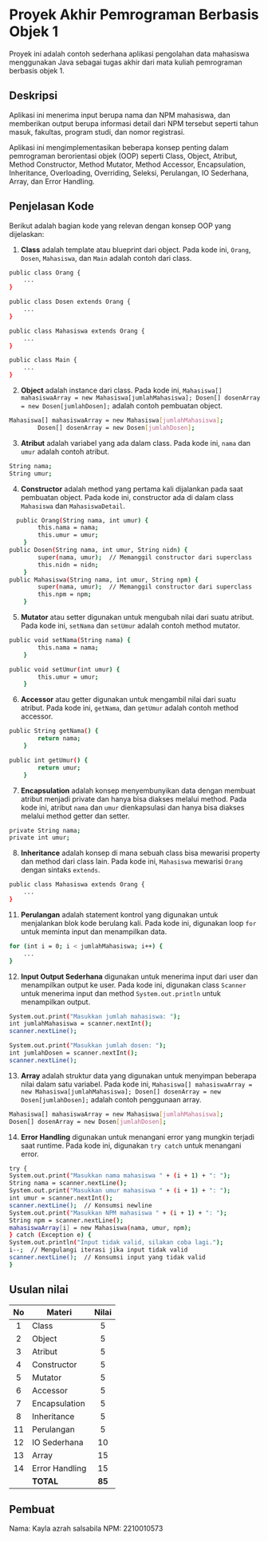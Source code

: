 # Proyek Akhir Pemrograman Berbasis Objek 1

Proyek ini adalah contoh sederhana aplikasi pengolahan data mahasiswa menggunakan Java sebagai tugas akhir dari mata kuliah pemrograman berbasis objek 1.

## Deskripsi

Aplikasi ini menerima input berupa nama dan NPM mahasiswa, dan memberikan output berupa informasi detail dari NPM tersebut seperti tahun masuk, fakultas, program studi, dan nomor registrasi.

Aplikasi ini mengimplementasikan beberapa konsep penting dalam pemrograman berorientasi objek (OOP) seperti Class, Object, Atribut, Method Constructor, Method Mutator, Method Accessor, Encapsulation, Inheritance, Overloading, Overriding, Seleksi, Perulangan, IO Sederhana, Array, dan Error Handling.

## Penjelasan Kode

Berikut adalah bagian kode yang relevan dengan konsep OOP yang dijelaskan:

1. **Class** adalah template atau blueprint dari object. Pada kode ini, `Orang`, `Dosen`, `Mahasiswa`, dan `Main` adalah contoh dari class.

```bash
public class Orang {
    ...
}

public class Dosen extends Orang {
    ...
}

public class Mahasiswa extends Orang {
    ...
}

public class Main {
    ...
}
```

2. **Object** adalah instance dari class. Pada kode ini, `Mahasiswa[] mahasiswaArray = new Mahasiswa[jumlahMahasiswa];
        Dosen[] dosenArray = new Dosen[jumlahDosen];` adalah contoh pembuatan object.

```bash
Mahasiswa[] mahasiswaArray = new Mahasiswa[jumlahMahasiswa];
        Dosen[] dosenArray = new Dosen[jumlahDosen];
```

3. **Atribut** adalah variabel yang ada dalam class. Pada kode ini, `nama` dan `umur` adalah contoh atribut.

```bash
String nama;
String umur;
```

4. **Constructor** adalah method yang pertama kali dijalankan pada saat pembuatan object. Pada kode ini, constructor ada di dalam class `Mahasiswa` dan `MahasiswaDetail`.

```bash
  public Orang(String nama, int umur) {
        this.nama = nama;
        this.umur = umur;
    }
public Dosen(String nama, int umur, String nidn) {
        super(nama, umur);  // Memanggil constructor dari superclass
        this.nidn = nidn;
    }
public Mahasiswa(String nama, int umur, String npm) {
        super(nama, umur);  // Memanggil constructor dari superclass
        this.npm = npm;
    }
```

5. **Mutator** atau setter digunakan untuk mengubah nilai dari suatu atribut. Pada kode ini, `setNama` dan `setUmur` adalah contoh method mutator.

```bash
public void setNama(String nama) {
        this.nama = nama;
    }

public void setUmur(int umur) {
        this.umur = umur;
    }
```

6. **Accessor** atau getter digunakan untuk mengambil nilai dari suatu atribut. Pada kode ini, `getNama`, dan `getUmur` adalah contoh method accessor.

```bash
public String getNama() {
        return nama;
    }

public int getUmur() {
        return umur;
    }
```

7. **Encapsulation** adalah konsep menyembunyikan data dengan membuat atribut menjadi private dan hanya bisa diakses melalui method. Pada kode ini, atribut `nama` dan `umur` dienkapsulasi dan hanya bisa diakses melalui method getter dan setter.

```bash
private String nama;
private int umur;
```

8. **Inheritance** adalah konsep di mana sebuah class bisa mewarisi property dan method dari class lain. Pada kode ini, `Mahasiswa` mewarisi `Orang` dengan sintaks `extends`.

```bash
public class Mahasiswa extends Orang {
    ...
}
```

11. **Perulangan** adalah statement kontrol yang digunakan untuk menjalankan blok kode berulang kali. Pada kode ini, digunakan loop `for` untuk meminta input dan menampilkan data.

```bash
for (int i = 0; i < jumlahMahasiswa; i++) {
    ...
}
```

12. **Input Output Sederhana** digunakan untuk menerima input dari user dan menampilkan output ke user. Pada kode ini, digunakan class `Scanner` untuk menerima input dan method `System.out.println` untuk menampilkan output.

```bash
System.out.print("Masukkan jumlah mahasiswa: ");
int jumlahMahasiswa = scanner.nextInt();
scanner.nextLine();  

System.out.print("Masukkan jumlah dosen: ");
int jumlahDosen = scanner.nextInt();
scanner.nextLine();  
```

13. **Array** adalah struktur data yang digunakan untuk menyimpan beberapa nilai dalam satu variabel. Pada kode ini, `Mahasiswa[] mahasiswaArray = new Mahasiswa[jumlahMahasiswa];
        Dosen[] dosenArray = new Dosen[jumlahDosen];` adalah contoh penggunaan array.

```bash
Mahasiswa[] mahasiswaArray = new Mahasiswa[jumlahMahasiswa];
Dosen[] dosenArray = new Dosen[jumlahDosen];
```

14. **Error Handling** digunakan untuk menangani error yang mungkin terjadi saat runtime. Pada kode ini, digunakan `try catch` untuk menangani error.

```bash
try {         
System.out.print("Masukkan nama mahasiswa " + (i + 1) + ": ");
String nama = scanner.nextLine();
System.out.print("Masukkan umur mahasiswa " + (i + 1) + ": ");
int umur = scanner.nextInt();
scanner.nextLine();  // Konsumsi newline
System.out.print("Masukkan NPM mahasiswa " + (i + 1) + ": ");
String npm = scanner.nextLine();
mahasiswaArray[i] = new Mahasiswa(nama, umur, npm);
} catch (Exception e) {
System.out.println("Input tidak valid, silakan coba lagi.");
i--;  // Mengulangi iterasi jika input tidak valid
scanner.nextLine();  // Konsumsi input yang tidak valid
}
```

## Usulan nilai

| No  | Materi         |  Nilai  |
| :-: | -------------- | :-----: |
|  1  | Class          |    5    |
|  2  | Object         |    5    |
|  3  | Atribut        |    5    |
|  4  | Constructor    |    5    |
|  5  | Mutator        |    5    |
|  6  | Accessor       |    5    |
|  7  | Encapsulation  |    5    |
|  8  | Inheritance    |    5    |
| 11  | Perulangan     |    5    |
| 12  | IO Sederhana   |   10    |
| 13  | Array          |   15    |
| 14  | Error Handling |   15    |
|     | **TOTAL**      | **85** |

## Pembuat

Nama: Kayla azrah salsabila
NPM: 2210010573
